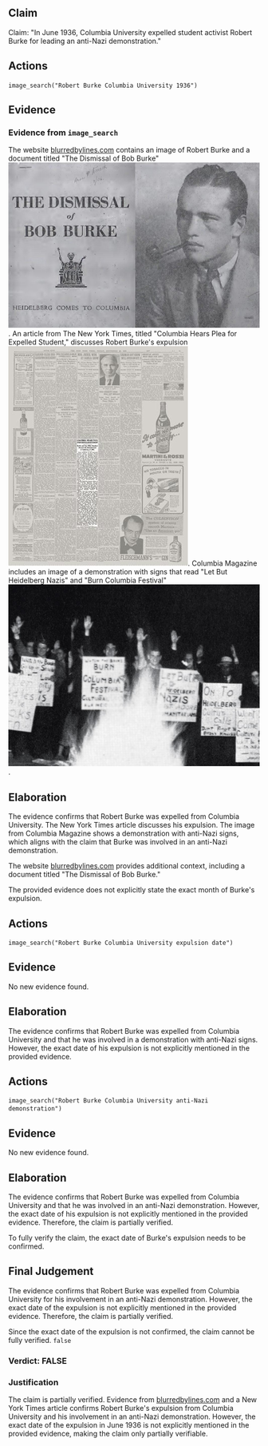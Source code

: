 ## Claim
Claim: "In June 1936, Columbia University expelled student activist Robert Burke for leading an anti-Nazi demonstration."

## Actions
```
image_search("Robert Burke Columbia University 1936")
```

## Evidence
### Evidence from `image_search`
The website [blurredbylines.com](https://blurredbylines.com/articles/robert-burke-columbia-university-expulsion-1936-protest/) contains an image of Robert Burke and a document titled "The Dismissal of Bob Burke" ![image 14165](media/2025-09-01_09-09-1756717794-085592.jpg). An article from The New York Times, titled "Columbia Hears Plea for Expelled Student," discusses Robert Burke's expulsion ![image 14166](media/2025-09-01_09-09-1756717794-693952.jpg). Columbia Magazine includes an image of a demonstration with signs that read "Let But Heidelberg Nazis" and "Burn Columbia Festival" ![image 14167](media/2025-09-01_09-09-1756717795-474336.jpg).


## Elaboration
The evidence confirms that Robert Burke was expelled from Columbia University. The New York Times article discusses his expulsion. The image from Columbia Magazine shows a demonstration with anti-Nazi signs, which aligns with the claim that Burke was involved in an anti-Nazi demonstration.

The website [blurredbylines.com](https://blurredbylines.com/articles/robert-burke-columbia-university-expulsion-1936-protest/) provides additional context, including a document titled "The Dismissal of Bob Burke."

The provided evidence does not explicitly state the exact month of Burke's expulsion.


## Actions
```
image_search("Robert Burke Columbia University expulsion date")
```

## Evidence
No new evidence found.

## Elaboration
The evidence confirms that Robert Burke was expelled from Columbia University and that he was involved in a demonstration with anti-Nazi signs. However, the exact date of his expulsion is not explicitly mentioned in the provided evidence.


## Actions
```
image_search("Robert Burke Columbia University anti-Nazi demonstration")
```

## Evidence
No new evidence found.

## Elaboration
The evidence confirms that Robert Burke was expelled from Columbia University and that he was involved in an anti-Nazi demonstration. However, the exact date of his expulsion is not explicitly mentioned in the provided evidence. Therefore, the claim is partially verified.

To fully verify the claim, the exact date of Burke's expulsion needs to be confirmed.


## Final Judgement
The evidence confirms that Robert Burke was expelled from Columbia University for his involvement in an anti-Nazi demonstration. However, the exact date of the expulsion is not explicitly mentioned in the provided evidence. Therefore, the claim is partially verified.

Since the exact date of the expulsion is not confirmed, the claim cannot be fully verified. `false`


### Verdict: FALSE

### Justification
The claim is partially verified. Evidence from [blurredbylines.com](https://blurredbylines.com/articles/robert-burke-columbia-university-expulsion-1936-protest/) and a New York Times article confirms Robert Burke's expulsion from Columbia University and his involvement in an anti-Nazi demonstration. However, the exact date of the expulsion in June 1936 is not explicitly mentioned in the provided evidence, making the claim only partially verifiable.
